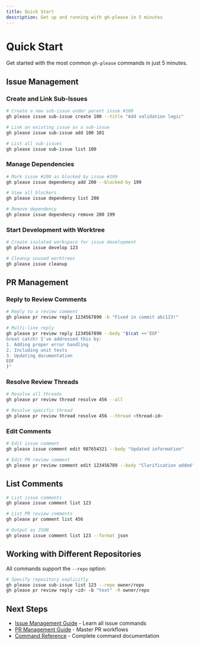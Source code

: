 ```yaml
---
title: Quick Start
description: Get up and running with gh-please in 5 minutes
---
```


# Quick Start

Get started with the most common `gh-please` commands in just 5 minutes.

## Issue Management

### Create and Link Sub-Issues

```bash
# Create a new sub-issue under parent issue #100
gh please issue sub-issue create 100 --title "Add validation logic"

# Link an existing issue as a sub-issue
gh please issue sub-issue add 100 101

# List all sub-issues
gh please issue sub-issue list 100
```

### Manage Dependencies

```bash
# Mark issue #200 as blocked by issue #199
gh please issue dependency add 200 --blocked-by 199

# View all blockers
gh please issue dependency list 200

# Remove dependency
gh please issue dependency remove 200 199
```

### Start Development with Worktree

```bash
# Create isolated workspace for issue development
gh please issue develop 123

# Cleanup unused worktrees
gh please issue cleanup
```

## PR Management

### Reply to Review Comments

```bash
# Reply to a review comment
gh please pr review reply 1234567890 -b "Fixed in commit abc123!"

# Multi-line reply
gh please pr review reply 1234567890 --body "$(cat <<'EOF'
Great catch! I've addressed this by:
1. Adding proper error handling
2. Including unit tests
3. Updating documentation
EOF
)"
```

### Resolve Review Threads

```bash
# Resolve all threads
gh please pr review thread resolve 456 --all

# Resolve specific thread
gh please pr review thread resolve 456 --thread <thread-id>
```

### Edit Comments

```bash
# Edit issue comment
gh please issue comment edit 987654321 --body "Updated information"

# Edit PR review comment
gh please pr review comment edit 123456789 --body "Clarification added"
```

## List Comments

```bash
# List issue comments
gh please issue comment list 123

# List PR review comments
gh please pr comment list 456

# Output as JSON
gh please issue comment list 123 --format json
```

## Working with Different Repositories

All commands support the `--repo` option:

```bash
# Specify repository explicitly
gh please issue sub-issue list 123 --repo owner/repo
gh please pr review reply <id> -b "text" -R owner/repo
```

## Next Steps

- [Issue Management Guide](/features/issue-management) - Learn all issue commands
- [PR Management Guide](/features/pr-management) - Master PR workflows
- [Command Reference](/commands/issue) - Complete command documentation
